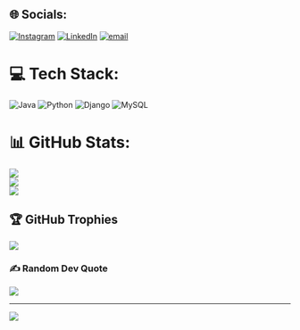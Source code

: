 
## 🌐 Socials:
[![Instagram](https://img.shields.io/badge/Instagram-%23E4405F.svg?logo=Instagram&logoColor=white)](https://instagram.com/amir_pishro83) [![LinkedIn](https://img.shields.io/badge/LinkedIn-%230077B5.svg?logo=linkedin&logoColor=white)](https://linkedin.com/in/amirhossein-pishro-a323162a3) [![email](https://img.shields.io/badge/Email-D14836?logo=gmail&logoColor=white)](mailto:amirhosseinpishroa2001@gmail.com) 

# 💻 Tech Stack:
![Java](https://img.shields.io/badge/java-%23ED8B00.svg?style=for-the-badge&logo=openjdk&logoColor=white) ![Python](https://img.shields.io/badge/python-3670A0?style=for-the-badge&logo=python&logoColor=ffdd54) ![Django](https://img.shields.io/badge/django-%23092E20.svg?style=for-the-badge&logo=django&logoColor=white) ![MySQL](https://img.shields.io/badge/mysql-4479A1.svg?style=for-the-badge&logo=mysql&logoColor=white)
# 📊 GitHub Stats:
![](https://github-readme-stats.vercel.app/api?username=caliber24&theme=dark&hide_border=false&include_all_commits=true&count_private=true)<br/>
![](https://github-readme-streak-stats.herokuapp.com/?user=caliber24&theme=dark&hide_border=false)<br/>
![](https://github-readme-stats.vercel.app/api/top-langs/?username=caliber24&theme=dark&hide_border=false&include_all_commits=true&count_private=true&layout=compact)

## 🏆 GitHub Trophies
![](https://github-profile-trophy.vercel.app/?username=caliber24&theme=radical&no-frame=false&no-bg=false&margin-w=4)

### ✍️ Random Dev Quote
![](https://quotes-github-readme.vercel.app/api?type=horizontal&theme=radical)

---
[![](https://visitcount.itsvg.in/api?id=caliber24&icon=0&color=0)](https://visitcount.itsvg.in)

<!-- Proudly created with GPRM ( https://gprm.itsvg.in ) -->
